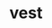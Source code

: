 ---
category: 4-letters
denotation: null
name: vest
reference_link: https://www.etymonline.com/word/vest
root_language: null
root_name: null
title: vest
type: free
word_sums:
- respelling: vest
  sum: 'Vest + '
---